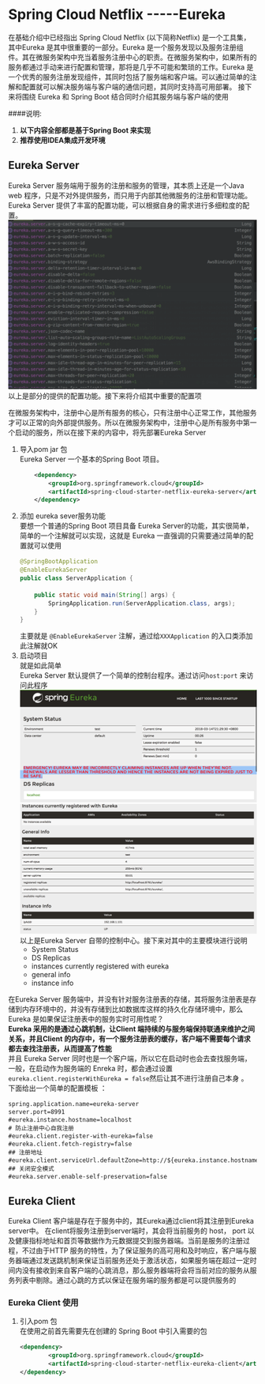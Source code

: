# Spring Cloud Netflix -----Eureka   
在基础介绍中已经指出 Spring Cloud Netflix (以下简称Netflix) 是一个工具集，其中Eureka 是其中很重要的一部分。Eureka 是一个服务发现以及服务注册组件。其在微服务架构中充当着服务注册中心的职责。在微服务架构中，如果所有的服务都通过手动来进行配置和管理，那将是几乎不可能和繁琐的工作。Eureka 是一个优秀的服务注册发现组件，其同时包括了服务端和客户端。可以通过简单的注解和配置就可以解决服务端与客户端的通信问题，其同时支持高可用部署。 接下来将围绕 Eureka 和 Spring Boot 结合同时介绍其服务端与客户端的使用    

####说明:
1. __以下内容全部都是基于Spring Boot 来实现__   
2. __推荐使用IDEA集成开发环境__  

## Eureka Server     
Eureka Server 服务端用于服务的注册和服务的管理，其本质上还是一个Java web 程序，只是不对外提供服务，而只用于内部其他微服务的注册和管理功能。Eureka Server 提供了丰富的配置功能，可以根据自身的需求进行多细粒度的配置。  
![eureka server ](../../assets/gitbook/20180314152103070371635.png)
以上是部分的提供的配置功能。接下来将介绍其中重要的配置项    

在微服务架构中，注册中心是所有服务的核心，只有注册中心正常工作，其他服务才可以正常的向外部提供服务。所以在微服务架构中，注册中心是所有服务中第一个启动的服务，所以在接下来的内容中，将先部署Eureka Server   

1. 导入pom jar 包  
    Eureka Server 一个基本的Spring Boot 项目。  
    ```xml  
		<dependency>
			<groupId>org.springframework.cloud</groupId>
			<artifactId>spring-cloud-starter-netflix-eureka-server</artifactId>
		</dependency>
    ```  
2. 添加 eureka sever服务功能   
    要想一个普通的Spring Boot 项目具备 Eureka Server的功能，其实很简单，简单的一个注解就可以实现，这就是 Eureka 一直强调的只需要通过简单的配置就可以使用   
    ```java 
    @SpringBootApplication
    @EnableEurekaServer
    public class ServerApplication {

        public static void main(String[] args) {
            SpringApplication.run(ServerApplication.class, args);
        }
    }
    ```
    主要就是 `@EnableEurekaServer` 注解，通过给`XXXApplication` 的入口类添加此注解就OK    
3. 启动项目  
    就是如此简单   
    Eureka Server 默认提供了一个简单的控制台程序。通过访问`host:port` 来访问此程序  
    ![](../../assets/gitbook/20180314152103425585500.png)
    ![](../../assets/gitbook/20180314152103160594507.png)  
    以上是Eureka Server 自带的控制中心。接下来对其中的主要模块进行说明   
    * System Status  
    * DS Replicas 
    * instances currently registered with eureka 
    * general info  
    * instance info  

在Eureka Server 服务端中，并没有针对服务注册表的存储，其将服务注册表是存储到内存环境中的，并没有存储到比如数据库这样的持久化存储环境中，那么Eureka 是如果保证注册表中的服务实时可用性呢？    
__Eureka 采用的是通过心跳机制，让Client 端持续的与服务端保持联通来维护之间关系，并且Client 的内存中，有一个服务注册表的缓存，客户端不需要每个请求都去查找注册表，从而提高了性能__    
并且 Eureka Server 同时也是一个客户端，所以它在启动时也会去查找服务端，一般，在启动作为服务端的 Enreka 时，都会通过设置`eureka.client.registerWithEureka = false`然后让其不进行注册自己本身 。 下面给出一个简单的配置模板 ：  

```properties
spring.application.name=eureka-server
server.port=8991
#eureka.instance.hostname=localhost
# 防止注册中心自我注册
#eureka.client.register-with-eureka=false
#eureka.client.fetch-registry=false
## 注册地址
#eureka.client.serviceUrl.defaultZone=http://${eureka.instance.hostname}:${server.port}/eureka/
## 关闭安全模式
#eureka.server.enable-self-preservation=false
```







## Eureka Client  
Eureka Client 客户端是存在于服务中的，其Eureka通过client将其注册到Eureka server中。
在client将服务注册到server端时，其会将当前服务的 host， port 以及健康指标地址和首页等数据作为元数据提交到服务器端。当前是服务的注册过程，不过由于HTTP 服务的特性，为了保证服务的高可用和及时响应，客户端与服务器端通过发送跳机制来保证当前服务还处于激活状态，如果服务端在超过一定时间内没有接收到来自客户端的心跳消息，那么服务器端将会将当前对应的服务从服务列表中剔除。通过心跳的方式以保证在服务端的服务都是可以提供服务的     

### Eureka Client 使用  
1. 引入pom 包  
    在使用之前首先需要先在创建的 Spring Boot 中引入需要的包 
    ```xml 
    <dependency>
			<groupId>org.springframework.cloud</groupId>
			<artifactId>spring-cloud-starter-netflix-eureka-client</artifactId>
	</dependency>
    ```




